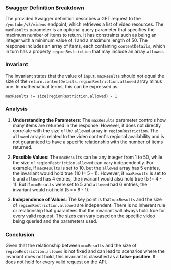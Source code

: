 ### Swagger Definition Breakdown
The provided Swagger definition describes a GET request to the `/youtube/v3/videos` endpoint, which retrieves a list of video resources. The `maxResults` parameter is an optional query parameter that specifies the maximum number of items to return. It has constraints such as being an integer with a minimum value of 1 and a maximum length of 50. The response includes an array of items, each containing `contentDetails`, which in turn has a property `regionRestriction` that may include an array `allowed`.

### Invariant
The invariant states that the value of `input.maxResults` should not equal the size of the `return.contentDetails.regionRestriction.allowed` array minus one. In mathematical terms, this can be expressed as:

`maxResults != size(regionRestriction.allowed) - 1`

### Analysis
1. **Understanding the Parameters**: The `maxResults` parameter controls how many items are returned in the response. However, it does not directly correlate with the size of the `allowed` array in `regionRestriction`. The `allowed` array is related to the video content's regional availability and is not guaranteed to have a specific relationship with the number of items returned.

2. **Possible Values**: The `maxResults` can be any integer from 1 to 50, while the size of `regionRestriction.allowed` can vary independently. For example, if `maxResults` is set to 10, but the `allowed` array has 5 entries, the invariant would hold true (10 != 5 - 1). However, if `maxResults` is set to 5 and `allowed` has 4 entries, the invariant would also hold true (5 != 4 - 1). But if `maxResults` were set to 5 and `allowed` had 6 entries, the invariant would not hold (5 == 6 - 1).

3. **Independence of Values**: The key point is that `maxResults` and the size of `regionRestriction.allowed` are independent. There is no inherent rule or relationship that guarantees that the invariant will always hold true for every valid request. The sizes can vary based on the specific video being queried and the parameters used.

### Conclusion
Given that the relationship between `maxResults` and the size of `regionRestriction.allowed` is not fixed and can lead to scenarios where the invariant does not hold, this invariant is classified as a **false-positive**. It does not hold for every valid request on the API.
